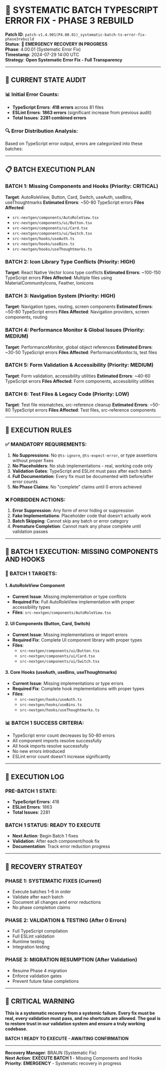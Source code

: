 # 🔧 **SYSTEMATIC BATCH TYPESCRIPT ERROR FIX - PHASE 3 REBUILD**

**Patch ID**: `patch-v1.4.901(P4.00.01)_systematic-batch-ts-error-fix-phase3rebuild`  
**Status**: 🚨 **EMERGENCY RECOVERY IN PROGRESS**  
**Phase**: 4.00.01 (Systematic Error Fix)  
**Timestamp**: 2024-07-29 14:00 UTC  
**Strategy**: **Open Systematic Error Fix - Full Transparency**

---

## 🎯 **CURRENT STATE AUDIT**

### **📊 Initial Error Counts:**
- **TypeScript Errors**: **418 errors** across 81 files
- **ESLint Errors**: **1863 errors** (significant increase from previous audit)
- **Total Issues**: **2281 combined errors**

### **🔍 Error Distribution Analysis:**
Based on TypeScript error output, errors are categorized into these batches:

---

## 📋 **BATCH EXECUTION PLAN**

### **BATCH 1: Missing Components and Hooks** (Priority: CRITICAL)
**Target**: AutoRoleView, Button, Card, Switch, useAuth, useBins, useThoughtmarks
**Estimated Errors**: ~50-80 TypeScript errors
**Files Affected**: 
- `src-nextgen/components/AutoRoleView.tsx`
- `src-nextgen/components/ui/Button.tsx`
- `src-nextgen/components/ui/Card.tsx`
- `src-nextgen/components/ui/Switch.tsx`
- `src-nextgen/hooks/useAuth.ts`
- `src-nextgen/hooks/useBins.ts`
- `src-nextgen/hooks/useThoughtmarks.ts`

### **BATCH 2: Icon Library Type Conflicts** (Priority: HIGH)
**Target**: React Native Vector Icons type conflicts
**Estimated Errors**: ~100-150 TypeScript errors
**Files Affected**: Multiple files using MaterialCommunityIcons, Feather, Ionicons

### **BATCH 3: Navigation System** (Priority: HIGH)
**Target**: Navigation types, routing, screen components
**Estimated Errors**: ~50-80 TypeScript errors
**Files Affected**: Navigation providers, screen components, routing

### **BATCH 4: Performance Monitor & Global Issues** (Priority: MEDIUM)
**Target**: PerformanceMonitor, global object references
**Estimated Errors**: ~30-50 TypeScript errors
**Files Affected**: PerformanceMonitor.ts, test files

### **BATCH 5: Form Validation & Accessibility** (Priority: MEDIUM)
**Target**: Form validation, accessibility utilities
**Estimated Errors**: ~40-60 TypeScript errors
**Files Affected**: Form components, accessibility utilities

### **BATCH 6: Test Files & Legacy Code** (Priority: LOW)
**Target**: Test file mismatches, src-reference cleanup
**Estimated Errors**: ~50-80 TypeScript errors
**Files Affected**: Test files, src-reference components

---

## 🚨 **EXECUTION RULES**

### **✅ MANDATORY REQUIREMENTS:**
1. **No Suppressions**: No `@ts-ignore`, `@ts-expect-error`, or type assertions without proper fixes
2. **No Placeholders**: No stub implementations - real, working code only
3. **Validation Gates**: TypeScript and ESLint must pass after each batch
4. **Full Documentation**: Every fix must be documented with before/after error counts
5. **No Phase Claims**: No "complete" claims until 0 errors achieved

### **❌ FORBIDDEN ACTIONS:**
1. **Error Suppression**: Any form of error hiding or suppression
2. **Fake Implementations**: Placeholder code that doesn't actually work
3. **Batch Skipping**: Cannot skip any batch or error category
4. **Premature Completion**: Cannot mark any phase complete until validation passes

---

## 🔧 **BATCH 1 EXECUTION: MISSING COMPONENTS AND HOOKS**

### **🎯 BATCH 1 TARGETS:**

#### **1. AutoRoleView Component**
- **Current Issue**: Missing implementation or type conflicts
- **Required Fix**: Full AutoRoleView implementation with proper accessibility types
- **Files**: `src-nextgen/components/AutoRoleView.tsx`

#### **2. UI Components (Button, Card, Switch)**
- **Current Issue**: Missing implementations or import errors
- **Required Fix**: Complete UI component library with proper types
- **Files**: 
  - `src-nextgen/components/ui/Button.tsx`
  - `src-nextgen/components/ui/Card.tsx`
  - `src-nextgen/components/ui/Switch.tsx`

#### **3. Core Hooks (useAuth, useBins, useThoughtmarks)**
- **Current Issue**: Missing implementations or type errors
- **Required Fix**: Complete hook implementations with proper types
- **Files**:
  - `src-nextgen/hooks/useAuth.ts`
  - `src-nextgen/hooks/useBins.ts`
  - `src-nextgen/hooks/useThoughtmarks.ts`

### **📊 BATCH 1 SUCCESS CRITERIA:**
- TypeScript error count decreases by 50-80 errors
- All component imports resolve successfully
- All hook imports resolve successfully
- No new errors introduced
- ESLint error count doesn't increase significantly

---

## 📝 **EXECUTION LOG**

### **PRE-BATCH 1 STATE:**
- **TypeScript Errors**: 418
- **ESLint Errors**: 1863
- **Total Issues**: 2281

### **BATCH 1 STATUS**: **READY TO EXECUTE**
- **Next Action**: Begin Batch 1 fixes
- **Validation**: After each component/hook fix
- **Documentation**: Track error reduction progress

---

## 🎯 **RECOVERY STRATEGY**

### **PHASE 1: SYSTEMATIC FIXES** (Current)
- Execute batches 1-6 in order
- Validate after each batch
- Document all changes and error reductions
- No phase completion claims

### **PHASE 2: VALIDATION & TESTING** (After 0 Errors)
- Full TypeScript compilation
- Full ESLint validation
- Runtime testing
- Integration testing

### **PHASE 3: MIGRATION RESUMPTION** (After Validation)
- Resume Phase 4 migration
- Enforce validation gates
- Prevent future false completions

---

## 🚨 **CRITICAL WARNING**

**This is a systematic recovery from a systemic failure. Every fix must be real, every validation must pass, and no shortcuts are allowed. The goal is to restore trust in our validation system and ensure a truly working codebase.**

**BATCH 1 READY TO EXECUTE - AWAITING CONFIRMATION**

---

**Recovery Manager**: BRAUN (Systematic Fix)  
**Next Action**: **EXECUTE BATCH 1** - Missing Components and Hooks  
**Priority**: **EMERGENCY** - Systematic recovery in progress 